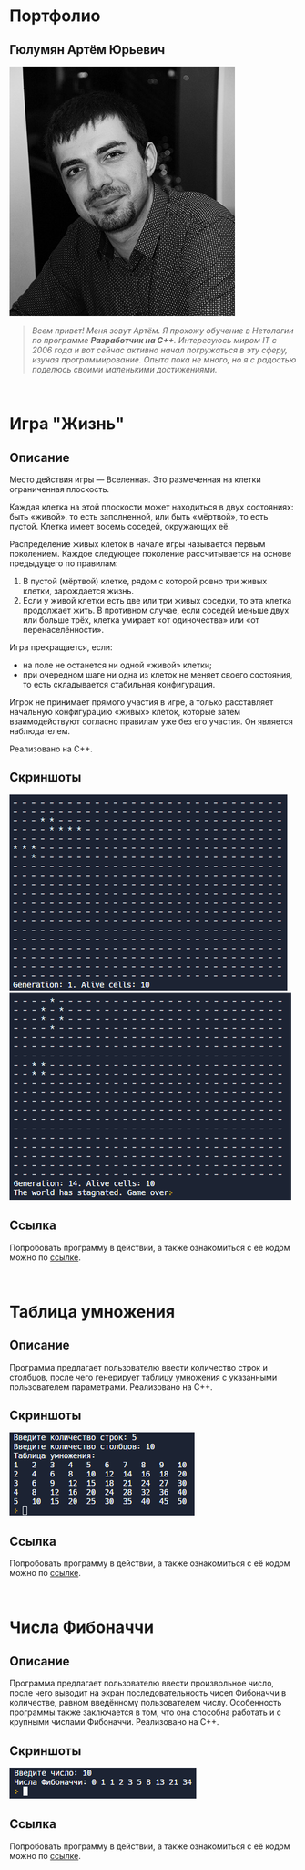 # **Портфолио**

## Гюлумян Артём Юрьевич

![Фото профиля](photo.jpg) 

> _Всем привет! Меня зовут Артём. Я прохожу обучение в Нетологии по программе **Разработчик на С++**. Интересуюсь миром IT с 2006 года и вот сейчас активно начал погружаться в эту сферу, изучая программирование. Опыта пока не много, но я с радостью поделюсь своими маленькими достижениями._

<br>

# Игра "Жизнь"

## Описание

Место действия игры — Вселенная. Это размеченная на клетки ограниченная плоскость.

Каждая клетка на этой плоскости может находиться в двух состояниях: быть «живой», то есть заполненной, или быть «мёртвой», то есть пустой. Клетка имеет восемь соседей, окружающих её.

Распределение живых клеток в начале игры называется первым поколением. Каждое следующее поколение рассчитывается на основе предыдущего по правилам:

1. В пустой (мёртвой) клетке, рядом с которой ровно три живых клетки, зарождается жизнь.
2. Если у живой клетки есть две или три живых соседки, то эта клетка продолжает жить. В противном случае, если соседей меньше двух или больше трёх, клетка умирает «от одиночества» или «от перенаселённости».

Игра прекращается, если:

- на поле не останется ни одной «живой» клетки;
- при очередном шаге ни одна из клеток не меняет своего состояния, то есть складывается стабильная конфигурация.

Игрок не принимает прямого участия в игре, а только расставляет начальную конфигурацию «живых» клеток, которые затем взаимодействуют согласно правилам уже без его участия. Он является наблюдателем.

Реализовано на С++.

## Скриншоты

![жизнь_ген1](life_gen1.png) ![жизнь_ген14](life_gen14.png)

## Ссылка

Попробовать программу в действии, а также ознакомиться с её кодом можно по [ссылке](https://replit.com/@Timon9393/Coursework-1-Game-Life).

<br>

# Таблица умножения

## Описание

Программа предлагает пользователю ввести количество строк и столбцов, после чего генерирует таблицу умножения с указанными пользователем параметрами. Реализовано на С++.

## Скриншоты

![скрин таблицы умножения](mult_table.png)

## Ссылка
Попробовать программу в действии, а также ознакомиться с её кодом можно по [ссылке](https://replit.com/@Timon9393/homework-103).

<br>

# Числа Фибоначчи

## Описание

Программа предлагает пользователю ввести произвольное число, после чего выводит на экран последовательность чисел Фибоначчи в количестве, равном введённому пользователем числу. Особенность программы также заключается в том, что она способна работать и с крупными числами Фибоначчи. Реализовано на С++.

## Скриншоты

![числа Фибо](fibo.png)

## Ссылка

Попробовать программу в действии, а также ознакомиться с её кодом можно по [ссылке](https://replit.com/@Timon9393/homework-63-1).


